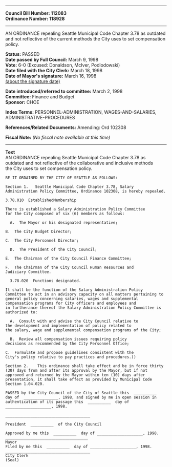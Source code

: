 * * * * *  
  
**Council Bill Number: [](#h0)[](#h2)112083**   
**Ordinance Number: 118928**  
  
* * * * *  
  
AN ORDINANCE repealing Seattle Municipal Code Chapter 3.78 as outdated and not reflective of the current methods the City uses to set compensation policy.  
  
**Status:** PASSED   
**Date passed by Full Council:** March 9, 1998   
**Vote:** 6-0 (Excused: Donaldson, McIver, Podlodowski)   
**Date filed with the City Clerk:** March 18, 1998   
**Date of Mayor's signature:** March 16, 1998   
[(about the signature date)](/~public/approvaldate.htm)   
  
  
**Date introduced/referred to committee:** March 2, 1998   
**Committee:** Finance and Budget   
**Sponsor:** CHOE   
  
**Index Terms:** PERSONNEL-ADMINISTRATION, WAGES-AND-SALARIES, ADMINISTRATIVE-PROCEDURES  
  
**References/Related Documents:** Amending: Ord 102308  
  
**Fiscal Note:** *(No fiscal note available at this time)*  
  
* * * * *  
  
**Text**  
    AN ORDINANCE  repealing Seattle Municipal Code Chapter 3.78 as  
    outdated and not reflective of the collaborative and inclusive methods  
    the City uses to set compensation policy.  
  
    BE IT ORDAINED BY THE CITY OF SEATTLE AS FOLLOWS:  
  
    Section 1.   Seattle Municipal Code Chapter 3.78, Salary  
    Administration Policy Committee, Ordinance 102308, is hereby repealed.  
  
    3.78.010  EstablishedMembership  
  
    There is established a Salary Administration Policy Committee  
    for the City composed of six (6) members as follows:  
  
      A.  The Mayor or his designated representative;  
  
    B.  The City Budget Director;  
  
    C.  The City Personnel Director;  
  
      D.  The President of the City Council;  
  
    E.  The Chairman of the City Council Finance Committee;  
  
    F.  The Chairman of the City Council Human Resources and  
    Judiciary Committee.  
  
      3.78.020  Functions designated.  
  
    It shall be the function of the Salary Administration Policy  
    Committee to act in an advisory capacity on all matters pertaining to  
    general policy concerning salaries, wages and supplemental  
    compensation programs for City officers and employees and  
    in furtherance thereof the Salary Administration Policy Committee is  
    authorized to:  
  
      A.  Consult with and advise the City Council relative to  
    the development and implementation of policy related to  
    the salary, wage and supplemental compensation programs of the City;  
  
      B.  Review all compensation issues requiring policy  
    decisions as recommended by the City Personnel Office;  
  
    C.  Formulate and propose guidelines consistent with the  
    City's policy relative to pay practices and procedures.))  
  
    Section 2.    This ordinance shall take effect and be in force thirty  
    (30) days from and after its approval by the Mayor, but if not  
    approved and returned by the Mayor within ten (10) days after  
    presentation, it shall take effect as provided by Municipal Code  
    Section 1.04.020.  
  
    PASSED by the City Council of the City of Seattle this  __________  
    day of  _______________, 1998, and signed by me in open session in  
    authentication of its passage this  __________  day of  
    ____________________, 1998.  
  
    _____________________________________  
  
    President  __________  of the City Council  
  
    Approved by me this  __________  day of ____________________, 1998.  
    ____________________________________  
    Mayor  
    Filed by me this  __________  day of ____________________, 1998.  
    _____________________________________  
    City Clerk  
    (Seal)  

